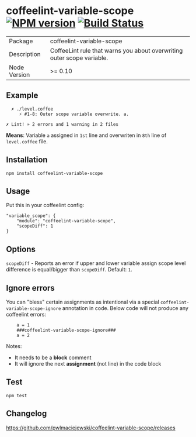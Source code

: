 # coffeelint-variable-scope [![NPM version](https://badge.fury.io/js/coffeelint-variable-scope.svg)](http://badge.fury.io/js/coffeelint-variable-scope) [![Build Status](https://secure.travis-ci.org/pwlmaciejewski/coffeelint-variable-scope.png?branch=master)](http://travis-ci.org/pwlmaciejewski/coffeelint-variable-scope)

<table>
<tr> 
<td>Package</td><td>coffeelint-variable-scope</td>
</tr>
<tr>
<td>Description</td>
<td>CoffeeLint rule that warns you about overwriting outer scope variable.</td>
</tr>
<tr>
<td>Node Version</td>
<td>>= 0.10</td>
</tr>
</table>

## Example

```
  ✗ ./level.coffee
     ⚡ #1-8: Outer scope variable overwrite. a.

✗ Lint! » 2 errors and 1 warning in 2 files
```

**Means**: Variable `a` assigned in `1st` line and overwriten in `8th` line of `level.coffee` file.

## Installation

```
npm install coffeelint-variable-scope
```

## Usage

Put this in your coffeelint config:

```
"variable_scope": {
    "module": "coffeelint-variable-scope",
    "scopeDiff": 1
}
```

## Options

`scopeDiff` - Reports an error if upper and lower variable 
assign scope level difference is equal/bigger than `scopeDiff`. Default: `1`.

## Ignore errors

You can "bless" certain assignments as intentional via a special 
`coffeelint-variable-scope-ignore` annotation in code. Below code
will not produce any coffeelint errors:

```
    a = 1
    ###coffeelint-variable-scope-ignore###
    a = 2
```

Notes:

* It needs to be a **block** comment
* It will ignore the next **assignment** (not line) in the code block

## Test

```
npm test
```

## Changelog

https://github.com/pwlmaciejewski/coffeelint-variable-scope/releases
